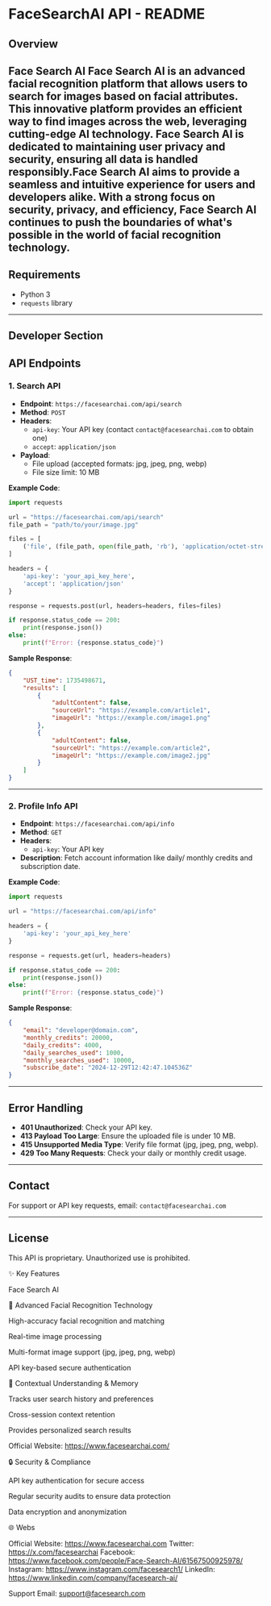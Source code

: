# FaceSearchAI API - README

## Overview

Face Search AI Face Search AI is an advanced facial recognition platform that allows users to search for images based on facial attributes. This innovative platform provides an efficient way to find images across the web, leveraging cutting-edge AI technology. Face Search AI is dedicated to maintaining user privacy and security, ensuring all data is handled responsibly.Face Search AI aims to provide a seamless and intuitive experience for users and developers alike. With a strong focus on security, privacy, and efficiency, Face Search AI continues to push the boundaries of what's possible in the world of facial recognition technology.
---

## Requirements

- Python 3
- `requests` library

---


## Developer Section

## API Endpoints

### 1. **Search API**

- **Endpoint**: `https://facesearchai.com/api/search`
- **Method**: `POST`
- **Headers**:
  - `api-key`: Your API key (contact `contact@facesearchai.com` to obtain one)
  - `accept`: `application/json`
- **Payload**:
  - File upload (accepted formats: jpg, jpeg, png, webp)
  - File size limit: 10 MB

**Example Code**:

```python
import requests

url = "https://facesearchai.com/api/search"
file_path = "path/to/your/image.jpg"

files = [
    ('file', (file_path, open(file_path, 'rb'), 'application/octet-stream'))
]

headers = {
    'api-key': 'your_api_key_here',
    'accept': 'application/json'
}

response = requests.post(url, headers=headers, files=files)

if response.status_code == 200:
    print(response.json())
else:
    print(f"Error: {response.status_code}")
```

**Sample Response**:

```json
{
    "UST_time": 1735498671,
    "results": [
        {
            "adultContent": false,
            "sourceUrl": "https://example.com/article1",
            "imageUrl": "https://example.com/image1.png"
        },
        {
            "adultContent": false,
            "sourceUrl": "https://example.com/article2",
            "imageUrl": "https://example.com/image2.jpg"
        }
    ]
}
```

---

### 2. **Profile Info API**

- **Endpoint**: `https://facesearchai.com/api/info`
- **Method**: `GET`
- **Headers**:
  - `api-key`: Your API key
- **Description**: Fetch account information like daily/ monthly credits and subscription date.

**Example Code**:

```python
import requests

url = "https://facesearchai.com/api/info"

headers = {
    'api-key': 'your_api_key_here'
}

response = requests.get(url, headers=headers)

if response.status_code == 200:
    print(response.json())
else:
    print(f"Error: {response.status_code}")
```

**Sample Response**:

```json
{
    "email": "developer@domain.com",
    "monthly_credits": 20000,
    "daily_credits": 4000,
    "daily_searches_used": 1000,
    "monthly_searches_used": 10000,
    "subscribe_date": "2024-12-29T12:42:47.104536Z"
}
```

---

## Error Handling

- **401 Unauthorized**: Check your API key.
- **413 Payload Too Large**: Ensure the uploaded file is under 10 MB.
- **415 Unsupported Media Type**: Verify file format (jpg, jpeg, png, webp).
- **429 Too Many Requests**: Check your daily or monthly credit usage.

---

## Contact

For support or API key requests, email: `contact@facesearchai.com`

---

## License

This API is proprietary. Unauthorized use is prohibited.




✨ Key Features


Face Search AI

🤖 Advanced Facial Recognition Technology

High-accuracy facial recognition and matching

Real-time image processing

Multi-format image support (jpg, jpeg, png, webp)

API key-based secure authentication



🧠 Contextual Understanding & Memory

Tracks user search history and preferences

Cross-session context retention

Provides personalized search results

Official Website: https://www.facesearchai.com/


🔒 Security & Compliance

API key authentication for secure access

Regular security audits to ensure data protection

Data encryption and anonymization


🌐 Webs

Official Website: https://www.facesearchai.com
Twitter: https://x.com/facesearchai
Facebook: https://www.facebook.com/people/Face-Search-AI/61567500925978/
Instagram: https://www.instagram.com/facesearch1/
LinkedIn: https://www.linkedin.com/company/facesearch-ai/

Support Email: support@facesearch.com


